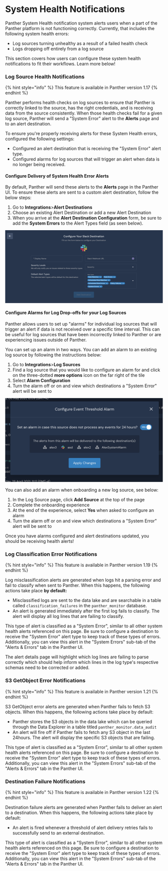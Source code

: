# System Health Notifications

Panther System Health notification system alerts users when a part of the Panther platform is not functioning correctly. Currently, that includes the following system health errors:

* Log sources turning unhealthy as a result of a failed health check
* Logs dropping off entirely from a log source

This section covers how users can configure these system health notifications to fit their workflows. Learn more below!

### Log Source Health Notifications

{% hint style="info" %}
This feature is available in Panther version 1.17
{% endhint %}

Panther performs health checks on log sources to ensure that Panther is correctly linked to the source, has the right credentials, and is receiving data from the source consistently. When those health checks fail for a given log source, Panther will send a "System Error" alert to the **Alerts** page and to an alert destination.

To ensure you're properly receiving alerts for these System Health errors, configured the following settings:

* Configured an alert destination that is receiving the "System Error" alert type.
* Configured alarms for log sources that will trigger an alert when data is no longer being received.

#### Configure Delivery of System Health Error Alerts

By default, Panther will send these alerts to the **Alerts** page in the Panther UI. To ensure these alerts are sent to a custom alert destination, follow the below steps:

1. Go to **Integrations**>**Alert Destinations**
2. Choose an existing Alert Destination or add a new Alert Destination
3. When you arrive at the **Alert Destination Configuration** form, be sure to add the **System Errors** to the Alert Types field (as seen below).

![](<../../../.gitbook/assets/image (1).png>)

#### Configure Alarms for Log Drop-offs for your Log Sources

Panther allows users to set up "alarms" for individual log sources that will trigger an alert if data is not received over a specific time interval. This can be useful for log sources that have been incorrectly linked to Panther or are experiencing issues outside of Panther.&#x20;

You can set up an alarm in two ways. You can add an alarm to an existing log source by following the instructions below:

1. &#x20;Go to **Integrations**>**Log Sources**
2. Find a log source that you would like to configure an alarm for and click on the three-dotted **more options** icon on the far right of the tile
3. Select **Alarm Configuration**
4. Turn the alarm off or on and view which destinations a "System Error" alert will be sent to

![](<../../../.gitbook/assets/image (9).png>)

You can also add an alarm when onboarding a new log source, see below:

1. In the Log Source page, click **Add Source** at the top of the page
2. Complete the onboarding experience
3. At the end of the experience, select **Yes** when asked to configure an alarm
4. Turn the alarm off or on and view which destinations a "System Error" alert will be sent to

Once you have alarms configured and alert destinations updated, you should be receiving health alerts!

### Log Classification Error Notifications

{% hint style="info" %}
This feature is available in Panther version 1.19
{% endhint %}

Log misclassification alerts are generated when logs hit a parsing error and fail to classify when sent to Panther. When this happens, the following actions take place **by default:**

* Misclassified logs are sent to the data lake and are searchable in a table called `classification_failures` in the `panther_monitor` database.
* An alert is generated immediately after the first log fails to classify. The alert will display all log lines that are failing to classify.&#x20;

This type of alert is classified as a "System Error", similar to all other system health alerts referenced on this page. Be sure to configure a destination to receive the "System Error" alert type to keep track of these types of errors. Additionally, you can view this alert in the "System Errors" sub-tab of the "Alerts & Errors" tab in the Panther UI.

The alert details page will highlight which log lines are failing to parse correctly which should help inform which lines in the log type's respective schemas need to be corrected or added.

### S3 GetObject Error Notifications

{% hint style="info" %}
This feature is available in Panther version 1.21
{% endhint %}

S3 GetObject error alerts are generated when Panther fails to fetch S3 objects. When this happens, the following actions take place by default:

* Panther stores the S3 objects in the data lake which can be queried through the Data Explorer in a table titled `panther_monitor.data_audit`
* An alert will fire off if Panther fails to fetch any S3 object in the last 24hours. The alert will display the specific S3 objects that are failing.

This type of alert is classified as a "System Error", similar to all other system health alerts referenced on this page. Be sure to configure a destination to receive the "System Error" alert type to keep track of these types of errors. Additionally, you can view this alert in the "System Errors" sub-tab of the "Alerts & Errors" tab in the Panther UI.&#x20;

### Destination Failure Notifications

{% hint style="info" %}
This feature is available in Panther version 1.22
{% endhint %}

Destination failure alerts are generated when Panther fails to deliver an alert to a destination. When this happens, the following actions take place by default:

* An alert is fired whenever a threshold of alert delivery retries fails to successfully send to an external destination.

This type of alert is classified as a "System Error", similar to all other system health alerts referenced on this page. Be sure to configure a destination to receive the "System Error" alert type to keep track of these types of errors. Additionally, you can view this alert in the "System Errors" sub-tab of the "Alerts & Errors" tab in the Panther UI.&#x20;
